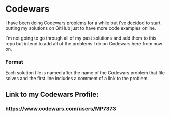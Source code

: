 # Codewars
I have been doing Codewars problems for a while but i've decided to start
putting my solutions on GitHub just to have more code examples online.

I'm not going to go through all of my past solutions and add them to this repo but intend to add all of the problems I do on Codewars here from now on.

### Format
Each solution file is named after the name of the Codewars problem that file solves and the first line includes a comment of a link to the problem.

## Link to my Codewars Profile:
### https://www.codewars.com/users/MP7373